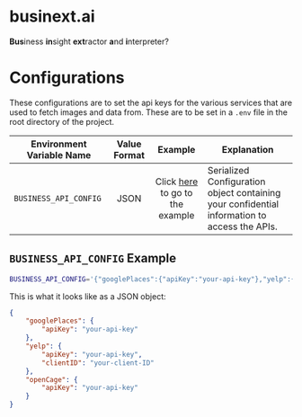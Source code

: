 # businext.ai

**Bus**iness **in**sight **ext**ractor **a**nd **i**nterpreter?

# Configurations

These configurations are to set the api keys for the various services that are used to fetch images and data from. These are to be set in a `.env` file in the root directory of the project.

| Environment Variable Name | Value Format |                                 Example                                  | Explanation                                                                                       |
| ------------------------- | :----------: | :----------------------------------------------------------------------: | ------------------------------------------------------------------------------------------------- |
| `BUSINESS_API_CONFIG`     |     JSON     | Click [here](README.md#business_api_config-example) to go to the example | Serialized Configuration object containing your confidential information to access the APIs. |

## `BUSINESS_API_CONFIG` Example

```bash
BUSINESS_API_CONFIG='{"googlePlaces":{"apiKey":"your-api-key"},"yelp":{"apiKey":"your-api-key","clientID":"your-client-ID"},"openCage":{"apiKey":"your-api-key"}}'
```

This is what it looks like as a JSON object:

```json
{
	"googlePlaces": {
		"apiKey": "your-api-key"
	},
	"yelp": {
		"apiKey": "your-api-key",
		"clientID": "your-client-ID"
	},
	"openCage": {
		"apiKey": "your-api-key"
	}
}
```
